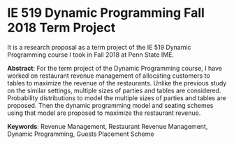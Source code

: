 # IE 519 Dynamic Programming Fall 2018 Term Project

It is a research proposal as a term project of the IE 519 Dynamic Programming course I took in Fall 2018 at Penn State IME. 

**Abstract**: For the term project of the Dynamic Programming course, I have worked on restaurant revenue management of allocating customers to tables to maximize the revenue of the restaurants. Unlike the previous study on the similar settings, multiple sizes of parties and tables are considered. Probability distributions to model the multiple sizes of parties and tables are proposed. Then the dynamic programming model and seating schemes using that model are proposed to maximize the restaurant revenue.

**Keywords**: Revenue Management, Restaurant Revenue Management, Dynamic Programming, Guests Placement Scheme
